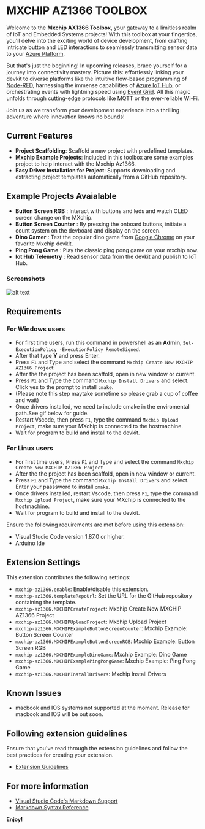  # MXCHIP AZ1366 TOOLBOX
Welcome to the **Mxchip AX1366 Toolbox**, your gateway to a limitless realm of IoT and Embedded Systems projects! With this toolbox at your fingertips, you'll delve into the exciting world of device development, from crafting intricate button and LED interactions to seamlessly transmitting sensor data to your [Azure Platform](https://portal.azure.com).

But that's just the beginning! In upcoming releases, brace yourself for a journey into connectivity mastery. Picture this: effortlessly linking your devkit to diverse platforms like the intuitive flow-based programming of [Node-RED](https://nodered.org), harnessing the immense capabilities of [Azure IoT Hub](https://learn.microsoft.com/en-us/azure/iot-hub), or orchestrating events with lightning speed using [Event Grid](https://learn.microsoft.com/en-us/azure/event-grid/overview). All this magic unfolds through cutting-edge protocols like MQTT or the ever-reliable Wi-Fi.

Join us as we transform your development experience into a thrilling adventure where innovation knows no bounds!

## Current Features

- **Project Scaffolding**: Scaffold a new project with predefined templates.
- **Mxchip Example Projects**: included in this toolbox are some examples project to help interact with the Mxchip Az1366.
- **Easy Driver Installation for Project**: Supports downloading and extracting project templates automatically from a GitHub repository.

## Example Projects Avaialable
- **Button Screen RGB** : Interact with buttons and leds and watch OLED screen change on the MXchip.
- **Button Screen Counter** : By pressing the onboard buttons, initiate a count system on the devboard and display on the screen.
- **Dino Gamer** : Test the popular dino game from [Google Chrome](https://www.google.com/chrome) on your favorite Mxchip devkit.
- **Ping Pong Game** : Play the classic ping pong game on your mxchip now.
- **Iot Hub Telemetry** : Read sensor data from the devkit and publish to IoT Hub.

### Screenshots
![alt text](https://th.bing.com/th/id/R.3395ddef35554bc223c95c8f66609a5b?rik=8itn3S%2bTmNHZfQ&riu=http%3a%2f%2fwww.cnx-software.com%2fwp-content%2fuploads%2f2017%2f06%2fMXCHIP-Azure-IoT-Devkit.jpg&ehk=S7IU0FnclXa55Rw%2fpq6w1N44vejmZIVx5r2Ep4j5G7s%3d&risl=&pid=ImgRaw&r=0)
 
 
## Requirements

### For Windows users
- For first time users, run this command in powershell as an **Admin**, `Set-ExecutionPolicy -ExecutionPolicy RemoteSigned`.
- After that type **Y** and press Enter.
- Press `F1` and Type and select the command `Mxchip Create New MXCHIP AZ1366 Project`
- After the the project has been scaffold, open in new window or current.
- Press `F1` and Type the command `Mxchip Install Drivers` and select. Click yes to the prompt to install `cmake`.
- (Please note this step maytake sometime so please grab a  cup of coffee and wait)
- Once drivers installed, we need to include cmake in the enviromental path.See gif below for guide.
- Restart Vscode, then press `F1`, type the command `Mxchip Upload Project`, make sure your MXchip is connected to the hostmachine.
- Wait for program to build and install to the devkit.


### For Linux users
- For first time users, Press `F1` and Type and select the command `Mxchip Create New MXCHIP AZ1366 Project`
- After the the project has been scaffold, open in new window or current.
- Press `F1` and Type the command `Mxchip Install Drivers` and select. Enter your passsword to install `cmake`.
- Once drivers installed, restart Vscode, then press `F1`, type the command `Mxchip Upload Project`, make sure your MXchip is connected to the hostmachine.
- Wait for program to build and install to the devkit.


Ensure the following requirements are met before using this extension:

- Visual Studio Code version 1.87.0 or higher.
- Arduino Ide

## Extension Settings

This extension contributes the following settings:

* `mxchip-az1366.enable`: Enable/disable this extension.
* `mxchip-az1366.templateRepoUrl`: Set the URL for the GitHub repository containing the template.
* `mxchip-az1366.MXCHIPCreateProject`:  Mxchip Create New MXCHIP AZ1366 Project
* `mxchip-az1366.MXCHIPUploadProject`: Mxchip Upload Project
* `mxchip-az1366.MXCHIPExampleButtonScreenCounter`: Mxchip Example: Button Screen Counter
* `mxchip-az1366.MXCHIPExampleButtonScreenRGB`: Mxchip Example: Button Screen RGB
* `mxchip-az1366.MXCHIPExampleDinoGame`: Mxchip Example: Dino Game
* `mxchip-az1366.MXCHIPExamplePingPongGame`: Mxchip Example: Ping Pong Game
* `mxchip-az1366.MXCHIPInstallDrivers`:  Mxchip Install Drivers


## Known Issues

- macbook and IOS systems not supported at the moment. Release for macbook and IOS will be out soon.

 

## Following extension guidelines

Ensure that you've read through the extension guidelines and follow the best practices for creating your extension.

* [Extension Guidelines](https://code.visualstudio.com/api/references/extension-guidelines)

## For more information

* [Visual Studio Code's Markdown Support](http://code.visualstudio.com/docs/languages/markdown)
* [Markdown Syntax Reference](https://help.github.com/articles/markdown-basics/)

**Enjoy!**
